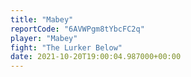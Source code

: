 ```yaml
---
title: "Mabey"
reportCode: "6AVWPgm8tYbcFC2q"
player: "Mabey"
fight: "The Lurker Below"
date: 2021-10-20T19:00:04.987000+00:00
---
```

